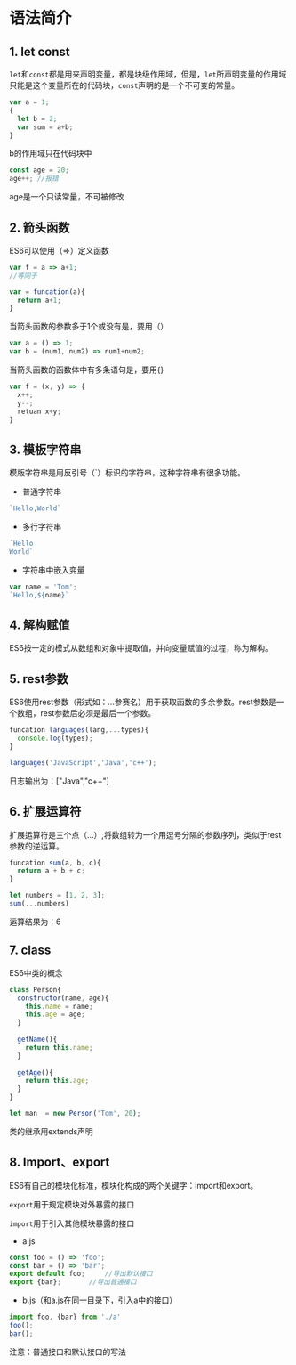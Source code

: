 # 语法简介

## 1. let const

`let`和`const`都是用来声明变量，都是块级作用域，但是，`let`所声明变量的作用域只能是这个变量所在的代码块，`const`声明的是一个不可变的常量。

```javascript
var a = 1;
{
  let b = 2;
  var sum = a+b;
}
```

b的作用域只在代码块中

```javascript
const age = 20;
age++; //报错
```

age是一个只读常量，不可被修改

## 2. 箭头函数

ES6可以使用（=>）定义函数

```javascript
var f = a => a+1;
//等同于

var = funcation(a){
  return a+1;
}
```

当箭头函数的参数多于1个或没有是，要用（）

```javascript
var a = () => 1;
var b = (num1, num2) => num1+num2;
```

当箭头函数的函数体中有多条语句是，要用{}

```javascript
var f = (x, y) => {
  x++;
  y--;
  retuan x+y;
}
```

## 3. 模板字符串

模版字符串是用反引号（`）标识的字符串，这种字符串有很多功能。

* 普通字符串

```javascript
`Hello,World`
```

* 多行字符串

```javascript
`Hello
World`
```

* 字符串中嵌入变量

```javascript
var name = 'Tom';
`Hello,${name}`
```

## 4. 解构赋值

ES6按一定的模式从数组和对象中提取值，并向变量赋值的过程，称为解构。

## 5. rest参数

ES6使用rest参数（形式如：…参赛名）用于获取函数的多余参数。rest参数是一个数组，rest参数后必须是最后一个参数。

```javascript
funcation languages(lang,...types){
  console.log(types);
}

languages('JavaScript','Java','c++');
```

日志输出为：["Java","c++"]

## 6. 扩展运算符

扩展运算符是三个点（…）,将数组转为一个用逗号分隔的参数序列，类似于rest 参数的逆运算。

```javascript
funcation sum(a, b, c){
  return a + b + c;
}

let numbers = [1, 2, 3];
sum(...numbers)
```

运算结果为：6

## 7. class

ES6中类的概念

```javascript
class Person{
  constructor(name, age){
    this.name = name;
    this.age = age;
  }
  
  getName(){
    return this.name;
  }
  
  getAge(){
    return this.age;
  }
}

let man  = new Person('Tom', 20);
```

类的继承用extends声明

## 8. Import、export

ES6有自己的模块化标准，模块化构成的两个关键字：import和export。

`export`用于规定模块对外暴露的接口

`import`用于引入其他模块暴露的接口

* a.js

```javascript
const foo = () => 'foo';
const bar = () => 'bar';
export default foo;		//导出默认接口
export {bar};		//导出普通接口
```

* b.js（和a.js在同一目录下，引入a中的接口）

```javascript
import foo, {bar} from './a'
foo();
bar();
```

注意：普通接口和默认接口的写法